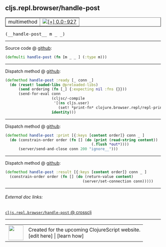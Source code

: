 ## cljs.repl.browser/handle-post



 <table border="1">
<tr>
<td>multimethod</td>
<td><a href="https://github.com/cljsinfo/cljs-api-docs/tree/0.0-927"><img valign="middle" alt="[+] 0.0-927" title="Added in 0.0-927" src="https://img.shields.io/badge/+-0.0--927-lightgrey.svg"></a> </td>
</tr>
</table>


 <samp>
(__handle-post__ m _ _)<br>
</samp>

---







Source code @ [github](https://github.com/clojure/clojurescript/blob/r2199/src/clj/cljs/repl/browser.clj#L109):

```clj
(defmulti handle-post (fn [m _ _ ] (:type m)))
```

<!--
Repo - tag - source tree - lines:

 <pre>
clojurescript @ r2199
└── src
    └── clj
        └── cljs
            └── repl
                └── <ins>[browser.clj:109](https://github.com/clojure/clojurescript/blob/r2199/src/clj/cljs/repl/browser.clj#L109)</ins>
</pre>

-->

---

Dispatch method @ [github](https://github.com/clojure/clojurescript/blob/r2199/src/clj/cljs/repl/browser.clj#L115-L122):

```clj
(defmethod handle-post :ready [_ conn _]
  (do (reset! loaded-libs @preloaded-libs)
      (send ordering (fn [_] {:expecting nil :fns {}}))
      (send-for-eval conn
                     (cljsc/-compile
                      '[(ns cljs.user)
                        (set! *print-fn* clojure.browser.repl/repl-print)] {})
                     identity)))
```

<!--
Repo - tag - source tree - lines:

 <pre>
clojurescript @ r2199
└── src
    └── clj
        └── cljs
            └── repl
                └── <ins>[browser.clj:115-122](https://github.com/clojure/clojurescript/blob/r2199/src/clj/cljs/repl/browser.clj#L115-L122)</ins>
</pre>
-->

---
Dispatch method @ [github](https://github.com/clojure/clojurescript/blob/r2199/src/clj/cljs/repl/browser.clj#L142-L145):

```clj
(defmethod handle-post :print [{:keys [content order]} conn _ ]
  (do (constrain-order order (fn [] (do (print (read-string content))
                                       (.flush *out*))))
      (server/send-and-close conn 200 "ignore__")))
```

<!--
Repo - tag - source tree - lines:

 <pre>
clojurescript @ r2199
└── src
    └── clj
        └── cljs
            └── repl
                └── <ins>[browser.clj:142-145](https://github.com/clojure/clojurescript/blob/r2199/src/clj/cljs/repl/browser.clj#L142-L145)</ins>
</pre>
-->

---
Dispatch method @ [github](https://github.com/clojure/clojurescript/blob/r2199/src/clj/cljs/repl/browser.clj#L147-L149):

```clj
(defmethod handle-post :result [{:keys [content order]} conn _ ]
  (constrain-order order (fn [] (do (return-value content)
                                   (server/set-connection conn)))))
```

<!--
Repo - tag - source tree - lines:

 <pre>
clojurescript @ r2199
└── src
    └── clj
        └── cljs
            └── repl
                └── <ins>[browser.clj:147-149](https://github.com/clojure/clojurescript/blob/r2199/src/clj/cljs/repl/browser.clj#L147-L149)</ins>
</pre>
-->

---


###### External doc links:

[`cljs.repl.browser/handle-post` @ crossclj](http://crossclj.info/fun/cljs.repl.browser/handle-post.html)<br>

---

 <table>
<tr><td>
<img valign="middle" align="right" width="48px" src="http://i.imgur.com/Hi20huC.png">
</td><td>
Created for the upcoming ClojureScript website.<br>
[edit here] | [learn how]
</td></tr></table>

[edit here]:https://github.com/cljsinfo/cljs-api-docs/blob/master/cljsdoc/cljs.repl.browser/handle-post.cljsdoc
[learn how]:https://github.com/cljsinfo/cljs-api-docs/wiki/cljsdoc-files

<!--

This information was too distracting to show to readers, but I'll leave it
commented here since it is helpful to:

- pretty-print the data used to generate this document
- and show how to retrieve that data



The API data for this symbol:

```clj
{:ns "cljs.repl.browser",
 :name "handle-post",
 :signature ["[m _ _]"],
 :history [["+" "0.0-927"]],
 :type "multimethod",
 :full-name-encode "cljs.repl.browser/handle-post",
 :source {:code "(defmulti handle-post (fn [m _ _ ] (:type m)))",
          :title "Source code",
          :repo "clojurescript",
          :tag "r2199",
          :filename "src/clj/cljs/repl/browser.clj",
          :lines [109]},
 :extra-sources ({:code "(defmethod handle-post :ready [_ conn _]\n  (do (reset! loaded-libs @preloaded-libs)\n      (send ordering (fn [_] {:expecting nil :fns {}}))\n      (send-for-eval conn\n                     (cljsc/-compile\n                      '[(ns cljs.user)\n                        (set! *print-fn* clojure.browser.repl/repl-print)] {})\n                     identity)))",
                  :title "Dispatch method",
                  :repo "clojurescript",
                  :tag "r2199",
                  :filename "src/clj/cljs/repl/browser.clj",
                  :lines [115 122]}
                 {:code "(defmethod handle-post :print [{:keys [content order]} conn _ ]\n  (do (constrain-order order (fn [] (do (print (read-string content))\n                                       (.flush *out*))))\n      (server/send-and-close conn 200 \"ignore__\")))",
                  :title "Dispatch method",
                  :repo "clojurescript",
                  :tag "r2199",
                  :filename "src/clj/cljs/repl/browser.clj",
                  :lines [142 145]}
                 {:code "(defmethod handle-post :result [{:keys [content order]} conn _ ]\n  (constrain-order order (fn [] (do (return-value content)\n                                   (server/set-connection conn)))))",
                  :title "Dispatch method",
                  :repo "clojurescript",
                  :tag "r2199",
                  :filename "src/clj/cljs/repl/browser.clj",
                  :lines [147 149]}),
 :full-name "cljs.repl.browser/handle-post"}

```

Retrieve the API data for this symbol:

```clj
;; from Clojure REPL
(require '[clojure.edn :as edn])
(-> (slurp "https://raw.githubusercontent.com/cljsinfo/cljs-api-docs/catalog/cljs-api.edn")
    (edn/read-string)
    (get-in [:symbols "cljs.repl.browser/handle-post"]))
```

-->

